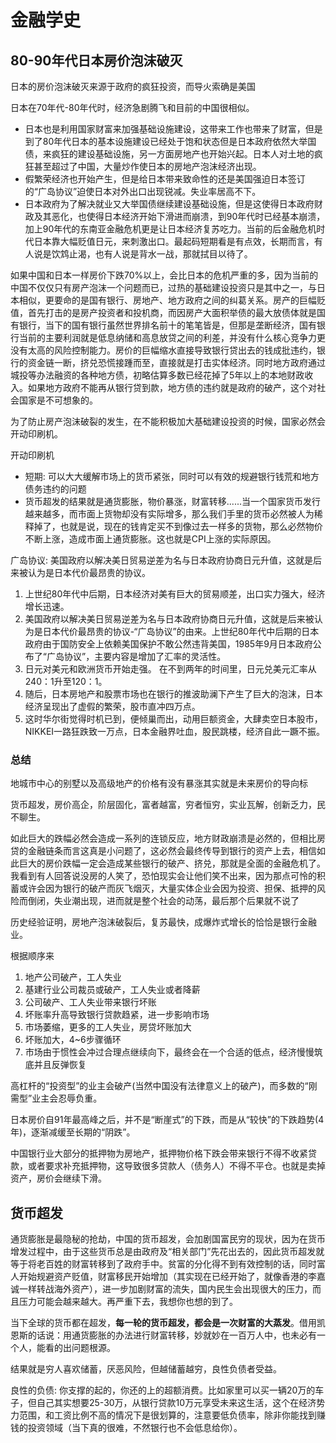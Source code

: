 # 金融学史
## 80-90年代日本房价泡沫破灭
日本的房价泡沫破灭来源于政府的疯狂投资，而导火索确是美国

日本在70年代-80年代时，经济急剧腾飞和目前的中国很相似。

* 日本也是利用国家财富来加强基础设施建设，这带来工作也带来了财富，但是到了80年代日本的基本设施建设已经处于饱和状态但是日本政府依然大举国债，来疯狂的建设基础设施，另一方面房地产也开始兴起。日本人对土地的疯狂甚至超过了中国，大量炒作使日本的房地产泡沫经济出现。
* 假繁荣经济也开始产生，但是给日本带来致命性的还是美国强迫日本签订的“广岛协议”迫使日本对外出口出现锐减。失业率居高不下。
* 日本政府为了解决就业又大举国债继续建设基础设施，但是这使得日本政府财政及其恶化，也使得日本经济开始下滑进而崩溃，到90年代时已经基本崩溃，加上90年代的东南亚金融危机更是让日本经济复苏吃力。当前的后金融危机时代日本靠大幅贬值日元，来刺激出口。最起码短期看是有点效，长期而言，有人说是饮鸩止渴，也有人说是背水一战，那就拭目以待了。      


如果中国和日本一样房价下跌70%以上，会比日本的危机严重的多，因为当前的中国不仅仅只有房产泡沫一个问题而已，过热的基础建设投资只是其中之一，与日本相似，更要命的是国有银行、房地产、地方政府之间的纠葛关系。房产的巨幅贬值，首先打击的是房产投资者和投机商，而因房产大面积举债的最大放债体就是国有银行，当下的国有银行虽然世界排名前十的笔笔皆是，但那是垄断经济，国有银行当前的主要利润就是低息纳储和高息放贷之间的利差，并没有什么核心竞争力更没有太高的风险控制能力。房价的巨幅缩水直接导致银行贷出去的钱成批违约，银行的资金链一断，挤兑恐慌接踵而至，直接就是打击实体经济。同时地方政府通过城投等办法融资的各种地方债，初略估算多数已经花掉了5年以上的本地财政收入。如果地方政府不能再从银行贷到款，地方债的违约就是政府的破产，这个对社会国家是不可想象的。     

为了防止房产泡沫破裂的发生，在不能积极加大基础建设投资的时候，国家必然会开动印刷机。

开动印刷机

* 短期: 可以大大缓解市场上的货币紧张，同时可以有效的规避银行钱荒和地方债务违约的问题
* 货币超发的结果就是通货膨胀，物价暴涨，财富转移......当一个国家货币发行越来越多，而市面上货物却没有实际增多，那么我们手里的货币必然被人为稀释掉了，也就是说，现在的钱肯定买不到像过去一样多的货物，那么必然物价不断上涨，造成市面上通货膨胀。这也就是CPI上涨的实际原因。



广岛协议: 美国政府以解决美日贸易逆差为名与日本政府协商日元升值，这就是后来被认为是日本代价最昂贵的协议。

1. 上世纪80年代中后期，日本经济对美有巨大的贸易顺差，出口实力强大，经济增长迅速。
2. 美国政府以解决美日贸易逆差为名与日本政府协商日元升值，这就是后来被认为是日本代价最昂贵的协议-“广岛协议”的由来。上世纪80年代中后期的日本政府由于国防安全上依赖美国保护不敢公然违背美国，1985年9月日本政府公布了“广岛协议”，主要内容是增加了汇率的灵活性。
3. 日元对美元和欧洲货币开始走强。 在不到两年的时间里，日元兑美元汇率从240：1升至120：1。
4. 随后，日本房地产和股票市场也在银行的推波助澜下产生了巨大的泡沫，日本经济呈现出了虚假的繁荣，股市直冲四万点。
5. 这时华尔街觉得时机已到，便倾巢而出，动用巨额资金，大肆卖空日本股市，NIKKEI一路狂跌致一万点，日本金融界吐血，股民跳楼，经济自此一蹶不振。

### 总结

地城市中心的别墅以及高级地产的价格有没有暴涨其实就是未来房价的导向标

货币超发，房价高企，阶层固化，富者越富，穷者恒穷，实业瓦解，创新乏力，民不聊生。

如此巨大的跌幅必然会造成一系列的连锁反应，地方财政崩溃是必然的，但相比房贷的金融链条而言这真是小问题了，这必然会最终传导到银行的资产上去，相信如此巨大的房价跌幅一定会造成某些银行的破产、挤兑，那就是全面的金融危机了。我看到有人回答说没房的人笑了，恐怕现实会让他们笑不出来，因为那点可怜的积蓄或许会因为银行的破产而灰飞烟灭，大量实体企业会因为投资、担保、抵押的风险而倒闭，失业潮出现，进而就是整个社会的动荡，最后那个后果就不说了

历史经验证明，房地产泡沫破裂后，复苏最快，成爆炸式增长的恰恰是银行金融业。

根据顺序来

1. 地产公司破产，工人失业
2. 基建行业公司裁员或破产，工人失业或者降薪
3. 公司破产、工人失业带来银行坏账
4. 坏账率升高导致银行贷款趋紧，进一步影响市场
5. 市场萎缩，更多的工人失业，房贷坏账加大
6. 坏账加大，4~6步骤循环
7. 市场由于惯性会冲过合理点继续向下，最终会在一个合适的低点，经济慢慢筑底并且反弹恢复

高杠杆的“投资型”的业主会破产(当然中国没有法律意义上的破产)，而多数的“刚需型”业主会忍辱负重。

日本房价自91年最高峰之后，并不是“断崖式”的下跌，而是从“较快”的下跌趋势(4年)，逐渐减缓至长期的“阴跌”。

中国银行业大部分的抵押物为房地产，抵押物价格下跌会带来银行不得不收紧贷款，或者要求补充抵押物，这导致很多贷款人（债务人）不得不平仓。也就是卖掉资产，房价会继续下滑。

## 货币超发


通货膨胀是最隐秘的抢劫，中国的货币超发，会加剧国富民穷的现状，因为在货币增发过程中，由于这些货币总是由政府及“相关部门”先花出去的，因此货币超发就等于将老百姓的财富转移到了政府手中。贫富的分化得不到有效控制的话，同时富人开始规避资产贬值，财富移民开始增加（其实现在已经开始了，就像香港的李嘉诚一样转战海外资产），进一步加剧财富的流失，国内民生会出现很大的压力，而且压力可能会越来越大。再严重下去，我想你也想的到了。


当下全球的货币都在超发，**每一轮的货币超发，都会是一次财富的大蒸发**。借用凯恩斯的话说：用通货膨胀的办法进行财富转移，妙就妙在一百万人中，也未必有一个人，能看的出问题根源。

结果就是穷人喜欢储蓄，厌恶风险，但越储蓄越穷，良性负债者受益。

良性的负债: 你支撑的起的，你还的上的超额消费。比如家里可以买一辆20万的车子，但自己其实想要25-30万，从银行贷款10万元享受未来这生活，这个在经济势力范围，和工资比例不高的情况下是很划算的，注意要低负债率，除非你能找到赚钱的投资领域（当下真的很难，不然银行也不会低息给你）。


